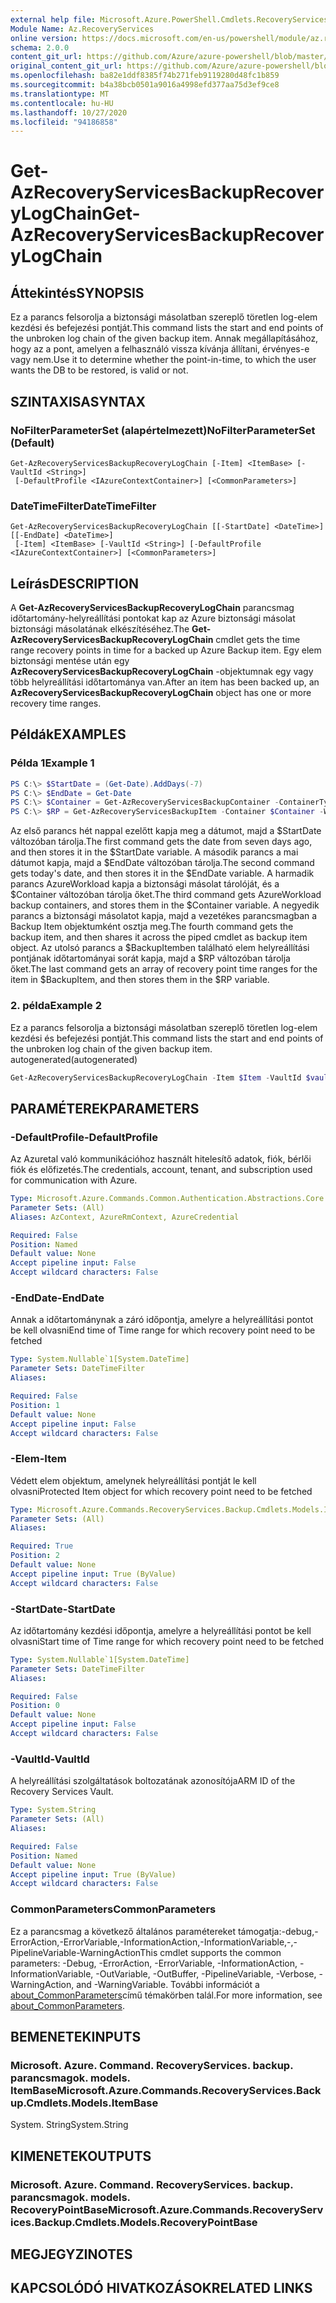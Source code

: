 ```yaml
---
external help file: Microsoft.Azure.PowerShell.Cmdlets.RecoveryServices.Backup.dll-Help.xml
Module Name: Az.RecoveryServices
online version: https://docs.microsoft.com/en-us/powershell/module/az.recoveryservices/get-azrecoveryservicesbackuprecoverylogchain
schema: 2.0.0
content_git_url: https://github.com/Azure/azure-powershell/blob/master/src/RecoveryServices/RecoveryServices/help/Get-AzRecoveryServicesBackupRecoveryLogChain.md
original_content_git_url: https://github.com/Azure/azure-powershell/blob/master/src/RecoveryServices/RecoveryServices/help/Get-AzRecoveryServicesBackupRecoveryLogChain.md
ms.openlocfilehash: ba82e1ddf8385f74b271feb9119280d48fc1b859
ms.sourcegitcommit: b4a38bcb0501a9016a4998efd377aa75d3ef9ce8
ms.translationtype: MT
ms.contentlocale: hu-HU
ms.lasthandoff: 10/27/2020
ms.locfileid: "94186858"
---
```

# <span data-ttu-id="2748a-101">Get-AzRecoveryServicesBackupRecoveryLogChain</span><span class="sxs-lookup"><span data-stu-id="2748a-101">Get-AzRecoveryServicesBackupRecoveryLogChain</span></span>

## <span data-ttu-id="2748a-102">Áttekintés</span><span class="sxs-lookup"><span data-stu-id="2748a-102">SYNOPSIS</span></span>
<span data-ttu-id="2748a-103">Ez a parancs felsorolja a biztonsági másolatban szereplő töretlen log-elem kezdési és befejezési pontját.</span><span class="sxs-lookup"><span data-stu-id="2748a-103">This command lists the start and end points of the unbroken log chain of the given backup item.</span></span> <span data-ttu-id="2748a-104">Annak megállapításához, hogy az a pont, amelyen a felhasználó vissza kívánja állítani, érvényes-e vagy nem.</span><span class="sxs-lookup"><span data-stu-id="2748a-104">Use it to determine whether the point-in-time, to which the user wants the DB to be restored, is valid or not.</span></span>

## <span data-ttu-id="2748a-105">SZINTAXISA</span><span class="sxs-lookup"><span data-stu-id="2748a-105">SYNTAX</span></span>

### <span data-ttu-id="2748a-106">NoFilterParameterSet (alapértelmezett)</span><span class="sxs-lookup"><span data-stu-id="2748a-106">NoFilterParameterSet (Default)</span></span>
```
Get-AzRecoveryServicesBackupRecoveryLogChain [-Item] <ItemBase> [-VaultId <String>]
 [-DefaultProfile <IAzureContextContainer>] [<CommonParameters>]
```

### <span data-ttu-id="2748a-107">DateTimeFilter</span><span class="sxs-lookup"><span data-stu-id="2748a-107">DateTimeFilter</span></span>
```
Get-AzRecoveryServicesBackupRecoveryLogChain [[-StartDate] <DateTime>] [[-EndDate] <DateTime>]
 [-Item] <ItemBase> [-VaultId <String>] [-DefaultProfile <IAzureContextContainer>] [<CommonParameters>]
```

## <span data-ttu-id="2748a-108">Leírás</span><span class="sxs-lookup"><span data-stu-id="2748a-108">DESCRIPTION</span></span>
<span data-ttu-id="2748a-109">A **Get-AzRecoveryServicesBackupRecoveryLogChain** parancsmag időtartomány-helyreállítási pontokat kap az Azure biztonsági másolat biztonsági másolatának elkészítéséhez.</span><span class="sxs-lookup"><span data-stu-id="2748a-109">The **Get-AzRecoveryServicesBackupRecoveryLogChain** cmdlet gets the time range recovery points in time for a backed up Azure Backup item.</span></span>
<span data-ttu-id="2748a-110">Egy elem biztonsági mentése után egy **AzRecoveryServicesBackupRecoveryLogChain** -objektumnak egy vagy több helyreállítási időtartománya van.</span><span class="sxs-lookup"><span data-stu-id="2748a-110">After an item has been backed up, an **AzRecoveryServicesBackupRecoveryLogChain** object has one or more recovery time ranges.</span></span>

## <span data-ttu-id="2748a-111">Példák</span><span class="sxs-lookup"><span data-stu-id="2748a-111">EXAMPLES</span></span>

### <span data-ttu-id="2748a-112">Példa 1</span><span class="sxs-lookup"><span data-stu-id="2748a-112">Example 1</span></span>
```powershell
PS C:\> $StartDate = (Get-Date).AddDays(-7) 
PS C:\> $EndDate = Get-Date 
PS C:\> $Container = Get-AzRecoveryServicesBackupContainer -ContainerType AzureWorkload -Status Registered
PS C:\> $RP = Get-AzRecoveryServicesBackupItem -Container $Container -WorkloadType MSSQL | Get-AzRecoveryServicesBackupRecoveryLogChain -StartDate $Startdate.ToUniversalTime() -EndDate $Enddate.ToUniversalTime()
```

<span data-ttu-id="2748a-113">Az első parancs hét nappal ezelőtt kapja meg a dátumot, majd a $StartDate változóban tárolja.</span><span class="sxs-lookup"><span data-stu-id="2748a-113">The first command gets the date from seven days ago, and then stores it in the $StartDate variable.</span></span>
<span data-ttu-id="2748a-114">A második parancs a mai dátumot kapja, majd a $EndDate változóban tárolja.</span><span class="sxs-lookup"><span data-stu-id="2748a-114">The second command gets today's date, and then stores it in the $EndDate variable.</span></span>
<span data-ttu-id="2748a-115">A harmadik parancs AzureWorkload kapja a biztonsági másolat tárolóját, és a $Container változóban tárolja őket.</span><span class="sxs-lookup"><span data-stu-id="2748a-115">The third command gets AzureWorkload backup containers, and stores them in the $Container variable.</span></span>
<span data-ttu-id="2748a-116">A negyedik parancs a biztonsági másolatot kapja, majd a vezetékes parancsmagban a Backup Item objektumként osztja meg.</span><span class="sxs-lookup"><span data-stu-id="2748a-116">The fourth command gets the backup item, and then shares it across the piped cmdlet as backup item object.</span></span>
<span data-ttu-id="2748a-117">Az utolsó parancs a $BackupItemben található elem helyreállítási pontjának időtartományai sorát kapja, majd a $RP változóban tárolja őket.</span><span class="sxs-lookup"><span data-stu-id="2748a-117">The last command gets an array of recovery point time ranges for the item in $BackupItem, and then stores them in the $RP variable.</span></span>

### <span data-ttu-id="2748a-118">2. példa</span><span class="sxs-lookup"><span data-stu-id="2748a-118">Example 2</span></span>

<span data-ttu-id="2748a-119">Ez a parancs felsorolja a biztonsági másolatban szereplő töretlen log-elem kezdési és befejezési pontját.</span><span class="sxs-lookup"><span data-stu-id="2748a-119">This command lists the start and end points of the unbroken log chain of the given backup item.</span></span> <span data-ttu-id="2748a-120">autogenerated</span><span class="sxs-lookup"><span data-stu-id="2748a-120">(autogenerated)</span></span>

```powershell <!-- Aladdin Generated Example --> 
Get-AzRecoveryServicesBackupRecoveryLogChain -Item $Item -VaultId $vault.ID
```

## <span data-ttu-id="2748a-121">PARAMÉTEREK</span><span class="sxs-lookup"><span data-stu-id="2748a-121">PARAMETERS</span></span>

### <span data-ttu-id="2748a-122">-DefaultProfile</span><span class="sxs-lookup"><span data-stu-id="2748a-122">-DefaultProfile</span></span>
<span data-ttu-id="2748a-123">Az Azuretal való kommunikációhoz használt hitelesítő adatok, fiók, bérlői fiók és előfizetés.</span><span class="sxs-lookup"><span data-stu-id="2748a-123">The credentials, account, tenant, and subscription used for communication with Azure.</span></span>

```yaml
Type: Microsoft.Azure.Commands.Common.Authentication.Abstractions.Core.IAzureContextContainer
Parameter Sets: (All)
Aliases: AzContext, AzureRmContext, AzureCredential

Required: False
Position: Named
Default value: None
Accept pipeline input: False
Accept wildcard characters: False
```

### <span data-ttu-id="2748a-124">-EndDate</span><span class="sxs-lookup"><span data-stu-id="2748a-124">-EndDate</span></span>
<span data-ttu-id="2748a-125">Annak a időtartománynak a záró időpontja, amelyre a helyreállítási pontot be kell olvasni</span><span class="sxs-lookup"><span data-stu-id="2748a-125">End time of Time range for which recovery point need to be fetched</span></span>

```yaml
Type: System.Nullable`1[System.DateTime]
Parameter Sets: DateTimeFilter
Aliases:

Required: False
Position: 1
Default value: None
Accept pipeline input: False
Accept wildcard characters: False
```

### <span data-ttu-id="2748a-126">-Elem</span><span class="sxs-lookup"><span data-stu-id="2748a-126">-Item</span></span>
<span data-ttu-id="2748a-127">Védett elem objektum, amelynek helyreállítási pontját le kell olvasni</span><span class="sxs-lookup"><span data-stu-id="2748a-127">Protected Item object for which recovery point need to be fetched</span></span>

```yaml
Type: Microsoft.Azure.Commands.RecoveryServices.Backup.Cmdlets.Models.ItemBase
Parameter Sets: (All)
Aliases:

Required: True
Position: 2
Default value: None
Accept pipeline input: True (ByValue)
Accept wildcard characters: False
```

### <span data-ttu-id="2748a-128">-StartDate</span><span class="sxs-lookup"><span data-stu-id="2748a-128">-StartDate</span></span>
<span data-ttu-id="2748a-129">Az időtartomány kezdési időpontja, amelyre a helyreállítási pontot be kell olvasni</span><span class="sxs-lookup"><span data-stu-id="2748a-129">Start time of Time range for which recovery point need to be fetched</span></span>

```yaml
Type: System.Nullable`1[System.DateTime]
Parameter Sets: DateTimeFilter
Aliases:

Required: False
Position: 0
Default value: None
Accept pipeline input: False
Accept wildcard characters: False
```

### <span data-ttu-id="2748a-130">-VaultId</span><span class="sxs-lookup"><span data-stu-id="2748a-130">-VaultId</span></span>
<span data-ttu-id="2748a-131">A helyreállítási szolgáltatások boltozatának azonosítója</span><span class="sxs-lookup"><span data-stu-id="2748a-131">ARM ID of the Recovery Services Vault.</span></span>

```yaml
Type: System.String
Parameter Sets: (All)
Aliases:

Required: False
Position: Named
Default value: None
Accept pipeline input: True (ByValue)
Accept wildcard characters: False
```

### <span data-ttu-id="2748a-132">CommonParameters</span><span class="sxs-lookup"><span data-stu-id="2748a-132">CommonParameters</span></span>
<span data-ttu-id="2748a-133">Ez a parancsmag a következő általános paramétereket támogatja:-debug,-ErrorAction,-ErrorVariable,-InformationAction,-InformationVariable,-,-PipelineVariable-WarningAction</span><span class="sxs-lookup"><span data-stu-id="2748a-133">This cmdlet supports the common parameters: -Debug, -ErrorAction, -ErrorVariable, -InformationAction, -InformationVariable, -OutVariable, -OutBuffer, -PipelineVariable, -Verbose, -WarningAction, and -WarningVariable.</span></span> <span data-ttu-id="2748a-134">További információt a [about_CommonParameters](http://go.microsoft.com/fwlink/?LinkID=113216)című témakörben talál.</span><span class="sxs-lookup"><span data-stu-id="2748a-134">For more information, see [about_CommonParameters](http://go.microsoft.com/fwlink/?LinkID=113216).</span></span>

## <span data-ttu-id="2748a-135">BEMENETEK</span><span class="sxs-lookup"><span data-stu-id="2748a-135">INPUTS</span></span>

### <span data-ttu-id="2748a-136">Microsoft. Azure. Command. RecoveryServices. backup. parancsmagok. models. ItemBase</span><span class="sxs-lookup"><span data-stu-id="2748a-136">Microsoft.Azure.Commands.RecoveryServices.Backup.Cmdlets.Models.ItemBase</span></span>
<span data-ttu-id="2748a-137">System. String</span><span class="sxs-lookup"><span data-stu-id="2748a-137">System.String</span></span>

## <span data-ttu-id="2748a-138">KIMENETEK</span><span class="sxs-lookup"><span data-stu-id="2748a-138">OUTPUTS</span></span>

### <span data-ttu-id="2748a-139">Microsoft. Azure. Command. RecoveryServices. backup. parancsmagok. models. RecoveryPointBase</span><span class="sxs-lookup"><span data-stu-id="2748a-139">Microsoft.Azure.Commands.RecoveryServices.Backup.Cmdlets.Models.RecoveryPointBase</span></span>

## <span data-ttu-id="2748a-140">MEGJEGYZI</span><span class="sxs-lookup"><span data-stu-id="2748a-140">NOTES</span></span>

## <span data-ttu-id="2748a-141">KAPCSOLÓDÓ HIVATKOZÁSOK</span><span class="sxs-lookup"><span data-stu-id="2748a-141">RELATED LINKS</span></span>

